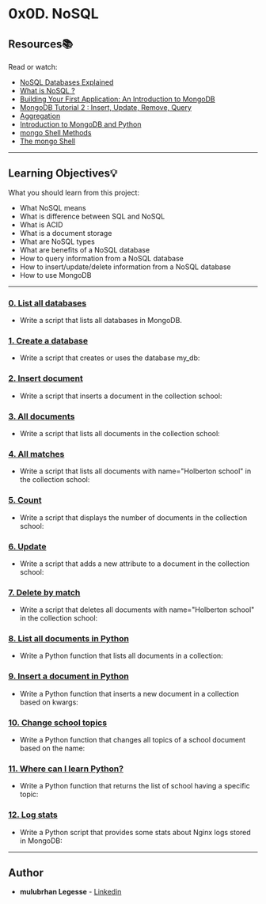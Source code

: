 # 0x0D. NoSQL

## Resources:books:
Read or watch:
* [NoSQL Databases Explained](https://intranet.hbtn.io/rltoken/Vyx71sOlnw-ovIEiGB8L6w)
* [What is NoSQL ?](https://intranet.hbtn.io/rltoken/8VpibJeEpPIdt9VGxXx5EQ)
* [Building Your First Application: An Introduction to MongoDB](https://intranet.hbtn.io/rltoken/ZOTNcbGmVWVDt69JfS20eg)
* [MongoDB Tutorial 2 : Insert, Update, Remove, Query](https://intranet.hbtn.io/rltoken/j8Km9rDeAfwz2D3sSoqmHQ)
* [Aggregation](https://intranet.hbtn.io/rltoken/LvWSSDCTxMWY5dMJQVwd6g)
* [Introduction to MongoDB and Python](https://intranet.hbtn.io/rltoken/Voj4w7WCWEoXh5BCBJuiow)
* [mongo Shell Methods](https://intranet.hbtn.io/rltoken/TgwNw5Ncz00kKw1Cls6jHg)
* [The mongo Shell](https://intranet.hbtn.io/rltoken/DwURNWPtpufc0YzWL1EFHg)

---
## Learning Objectives:bulb:
What you should learn from this project:

* What NoSQL means
* What is difference between SQL and NoSQL
* What is ACID
* What is a document storage
* What are NoSQL types
* What are benefits of a NoSQL database
* How to query information from a NoSQL database
* How to insert/update/delete information from a NoSQL database
* How to use MongoDB

---

### [0. List all databases](./0-list_databases)
* Write a script that lists all databases in MongoDB.


### [1. Create a database](./1-use_or_create_database)
* Write a script that creates or uses the database my_db:


### [2. Insert document](./2-insert)
* Write a script that inserts a document in the collection school:


### [3. All documents](./3-all)
* Write a script that lists all documents in the collection school:


### [4. All matches](./4-match)
* Write a script that lists all documents with name="Holberton school" in the collection school:


### [5. Count](./5-count)
* Write a script that displays the number of documents in the collection school:


### [6. Update](./6-update)
* Write a script that adds a new attribute to a document in the collection school:


### [7. Delete by match](./7-delete)
* Write a script that deletes all documents with name="Holberton school" in the collection school:


### [8. List all documents in Python](./8-all.py)
* Write a Python function that lists all documents in a collection:


### [9. Insert a document in Python](./9-insert_school.py)
* Write a Python function that inserts a new document in a collection based on kwargs:


### [10. Change school topics](./10-update_topics.py)
* Write a Python function that changes all topics of a school document based on the name:


### [11. Where can I learn Python?](./11-schools_by_topic.py)
* Write a Python function that returns the list of school having a specific topic:


### [12. Log stats](./12-log_stats.py)
* Write a Python script that provides some stats about Nginx logs stored in MongoDB:

---

## Author
* **mulubrhan Legesse** - [Linkedin](www.linkedin.com/in/mulubrhan-birhanu-94a19923b)

